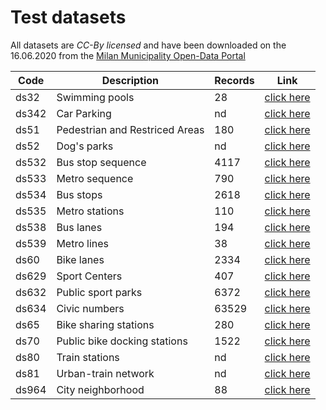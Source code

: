 # Test datasets
All datasets are _CC-By licensed_ and  have been downloaded on the 16.06.2020 from the [Milan Municipality Open-Data Portal](https://dati.comune.milano.it/)

Code	|	Description	|	Records	|	Link	|
----------	|	----------	|	----------	|	----------	|
ds32	|	Swimming pools	|	28	| [click here](	https://dati.comune.milano.it/dataset/ds32-infogeo-centribalneari-localizzazione	)|
ds342	|	Car Parking	|	nd	| [click here](	https://dati.comune.milano.it/dataset/ds342-trafficotrasporti-parcheggi-pubblici-localizzazione	)|
ds51	|	Pedestrian and Restriced Areas	|	180	| [click here](	https://dati.comune.milano.it/dataset/ds51_trafficotrasporti_aree_pedonali_ztl	)|
ds52	|	Dog's parks	|	nd	| [click here](	https://dati.comune.milano.it/dataset/ds52_infogeo_aree_cani_localizzazione_	)|
ds532	|	Bus stop sequence	|	4117	| [click here](	https://dati.comune.milano.it/dataset/ds532-atm-composizione-percorsi-linee-di-superficie-urbane	)|
ds533	|	Metro sequence	|	790	| [click here](	https://dati.comune.milano.it/dataset/ds533_atm-composizione-percorsi-linee-metropolitane	)|
ds534	|	Bus stops	|	2618	| [click here](	https://dati.comune.milano.it/dataset/ds534-atm-fermate-linee-di-superficie-urbane	)|
ds535	|	Metro stations	|	110	| [click here](	https://dati.comune.milano.it/dataset/ds535_atm-fermate-linee-metropolitane	)|
ds538	|	Bus lanes	|	194	| [click here](	https://dati.comune.milano.it/dataset/ds538_atm-percorsi-linee-di-superficie-urbane	)|
ds539	|	Metro lines	|	38	| [click here](	https://dati.comune.milano.it/dataset/ds539_atm-percorsi-linee-metropolitane	)|
ds60	|	Bike lanes	|	2334	| [click here](	https://dati.comune.milano.it/dataset/ds60_infogeo_piste_ciclabili_localizzazione_	)|
ds629	|	Sport Centers	|	407	| [click here](	https://dati.comune.milano.it/dataset/ds629-impianti-sportivi	)|
ds632	|	Public sport parks	|	6372	| [click here](	https://dati.comune.milano.it/dataset/ds632-street-sport-orari-parchi-comunali-per-municipio	)|
ds634	|	Civic numbers	|	63529	| [click here](	https://dati.comune.milano.it/dataset/ds634-numeri-civici-coordinate	)|
ds65	|	Bike sharing stations	|	280	| [click here](	https://dati.comune.milano.it/dataset/ds65_infogeo_aree_sosta_bike_sharing_localizzazione_	)|
ds70	|	Public bike docking stations	|	1522	| [click here](	https://dati.comune.milano.it/dataset/ds670-trasporto-pubblico-sosta-biciclette	)|
ds80	|	Train stations	|	nd	| [click here](	https://dati.comune.milano.it/dataset/ds80_infogeo_stazioni_ferroviarie_localizzazione_	)|
ds81	|	Urban-train network	|	nd	| [click here](	https://dati.comune.milano.it/dataset/ds81_infogeo_rete_ferroviaria_localizzazione_	)|
ds964	|	City neighborhood	|	88	| [click here](	https://dati.comune.milano.it/dataset/ds964-nil-vigenti-pgt-2030	)|


